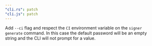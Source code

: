 ```yaml
---
"cli.rs": patch
"cli.js": patch
---
```


Add `--ci` flag and respect the `CI` environment variable on the `signer generate` command. In this case the default password will be an empty string and the CLI will not prompt for a value.
